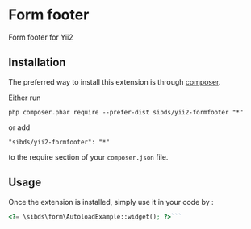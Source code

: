 Form footer
===========
Form footer for Yii2

Installation
------------

The preferred way to install this extension is through [composer](http://getcomposer.org/download/).

Either run

```
php composer.phar require --prefer-dist sibds/yii2-formfooter "*"
```

or add

```
"sibds/yii2-formfooter": "*"
```

to the require section of your `composer.json` file.


Usage
-----

Once the extension is installed, simply use it in your code by  :

```php
<?= \sibds\form\AutoloadExample::widget(); ?>```
